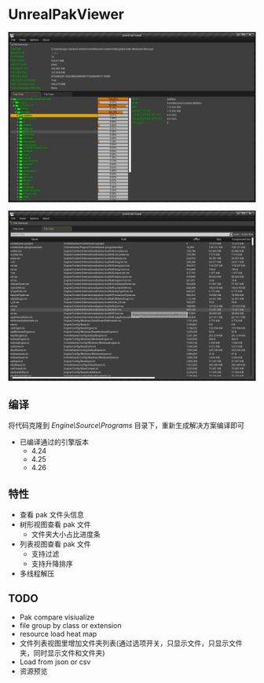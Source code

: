 # UnrealPakViewer ##

![UnrealPakViewer.png](UnrealPakViewer.png)

![FileList.png](FileList.png)

## 编译 ##

将代码克隆到 *Engine\Source\Programs* 目录下，重新生成解决方案编译即可

* 已编译通过的引擎版本
  * 4.24
  * 4.25
  * 4.26

## 特性 ##

* 查看 pak 文件头信息
* 树形视图查看 pak 文件
  * 文件夹大小占比进度条
* 列表视图查看 pak 文件
  * 支持过滤
  * 支持升降排序
* 多线程解压

## TODO ##

* Pak compare visiualize
* file group by class or extension
* resource load heat map
* 文件列表视图里增加文件夹列表(通过选项开关，只显示文件，只显示文件夹，同时显示文件和文件夹)
* Load from json or csv
* 资源预览
